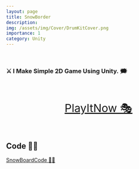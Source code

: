 ```yaml
---
layout: page
title: SnowBorder
description: 
img: /assets/img/Cover/DrumKitCover.png
importance: 1
category: Unity
---
```

<br>

### ⚔ I Make Simple 2D Game Using Unity. 🗯
<br>
<br>
<p align="center">
  <a style="font-size:30px"  href="https://awwais.me/SnowBorder">
                                                                        PlayItNow 🎭</a>

</p>
<br>

## Code 👨‍💻

[SnowBoardCode 🙆‍♀️](https://github.com/awwais/SnowBorder)
